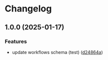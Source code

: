 # Changelog

## 1.0.0 (2025-01-17)


### Features

* update workflows schema (test) ([d24864a](https://github.com/garryod/graph-federation/commit/d24864a5e450018f57f2c3dfb3a745e5550a0e9e))
